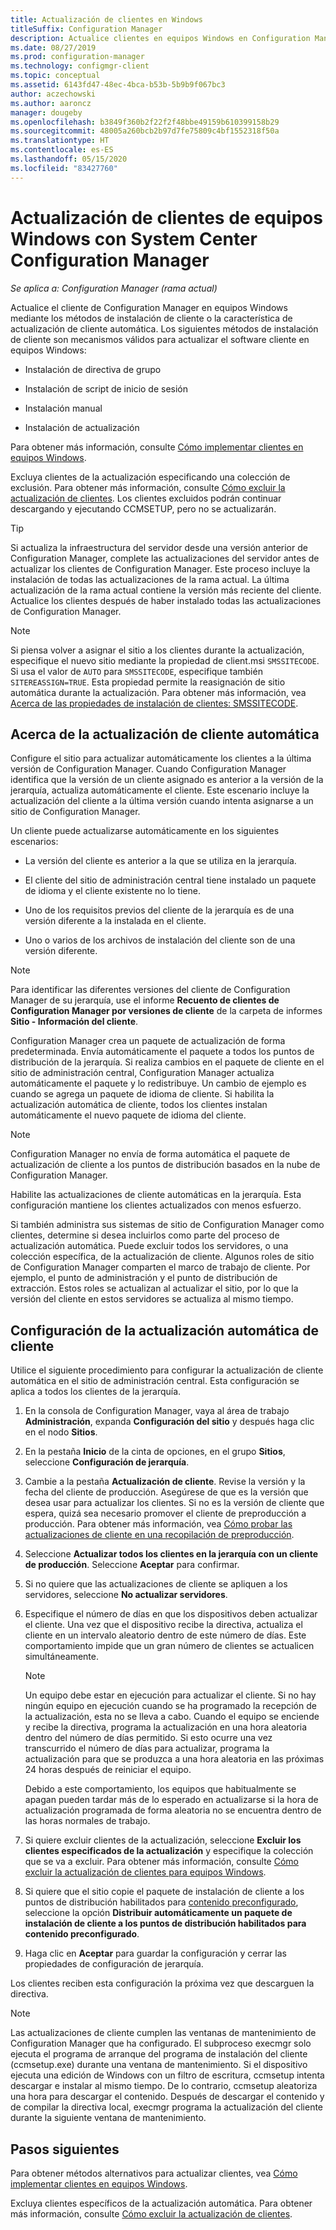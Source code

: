 ```yaml
---
title: Actualización de clientes en Windows
titleSuffix: Configuration Manager
description: Actualice clientes en equipos Windows en Configuration Manager.
ms.date: 08/27/2019
ms.prod: configuration-manager
ms.technology: configmgr-client
ms.topic: conceptual
ms.assetid: 6143fd47-48ec-4bca-b53b-5b9b9f067bc3
author: aczechowski
ms.author: aaroncz
manager: dougeby
ms.openlocfilehash: b3849f360b2f22f2f48bbe49159b610399158b29
ms.sourcegitcommit: 48005a260bcb2b97d7fe75809c4bf1552318f50a
ms.translationtype: HT
ms.contentlocale: es-ES
ms.lasthandoff: 05/15/2020
ms.locfileid: "83427760"
---
```

# <a name="how-to-upgrade-clients-for-windows-computers-in-configuration-manager"></a>Actualización de clientes de equipos Windows con System Center Configuration Manager

*Se aplica a: Configuration Manager (rama actual)*

Actualice el cliente de Configuration Manager en equipos Windows mediante los métodos de instalación de cliente o la característica de actualización de cliente automática. Los siguientes métodos de instalación de cliente son mecanismos válidos para actualizar el software cliente en equipos Windows:  

- Instalación de directiva de grupo  

- Instalación de script de inicio de sesión  

- Instalación manual  

- Instalación de actualización  

Para obtener más información, consulte [Cómo implementar clientes en equipos Windows](../../deploy/deploy-clients-to-windows-computers.md).

Excluya clientes de la actualización especificando una colección de exclusión. Para obtener más información, consulte [Cómo excluir la actualización de clientes](exclude-clients-windows.md). Los clientes excluidos podrán continuar descargando y ejecutando CCMSETUP, pero no se actualizarán.

> [!TIP]  
> Si actualiza la infraestructura del servidor desde una versión anterior de Configuration Manager, complete las actualizaciones del servidor antes de actualizar los clientes de Configuration Manager. Este proceso incluye la instalación de todas las actualizaciones de la rama actual. La última actualización de la rama actual contiene la versión más reciente del cliente. Actualice los clientes después de haber instalado todas las actualizaciones de Configuration Manager.

> [!NOTE]
> Si piensa volver a asignar el sitio a los clientes durante la actualización, especifique el nuevo sitio mediante la propiedad de client.msi `SMSSITECODE`. Si usa el valor de `AUTO` para `SMSSITECODE`, especifique también `SITEREASSIGN=TRUE`. Esta propiedad permite la reasignación de sitio automática durante la actualización. Para obtener más información, vea [Acerca de las propiedades de instalación de clientes: SMSSITECODE](../../deploy/about-client-installation-properties.md#smssitecode).

## <a name="about-automatic-client-upgrade"></a><a name="bkmk_autoupdate"></a> Acerca de la actualización de cliente automática

Configure el sitio para actualizar automáticamente los clientes a la última versión de Configuration Manager. Cuando Configuration Manager identifica que la versión de un cliente asignado es anterior a la versión de la jerarquía, actualiza automáticamente el cliente. Este escenario incluye la actualización del cliente a la última versión cuando intenta asignarse a un sitio de Configuration Manager.  

Un cliente puede actualizarse automáticamente en los siguientes escenarios:  

- La versión del cliente es anterior a la que se utiliza en la jerarquía.  

- El cliente del sitio de administración central tiene instalado un paquete de idioma y el cliente existente no lo tiene.  

- Uno de los requisitos previos del cliente de la jerarquía es de una versión diferente a la instalada en el cliente.  

- Uno o varios de los archivos de instalación del cliente son de una versión diferente.  

> [!NOTE]  
> Para identificar las diferentes versiones del cliente de Configuration Manager de su jerarquía, use el informe **Recuento de clientes de Configuration Manager por versiones de cliente** de la carpeta de informes **Sitio - Información del cliente**.  

Configuration Manager crea un paquete de actualización de forma predeterminada. Envía automáticamente el paquete a todos los puntos de distribución de la jerarquía. Si realiza cambios en el paquete de cliente en el sitio de administración central, Configuration Manager actualiza automáticamente el paquete y lo redistribuye. Un cambio de ejemplo es cuando se agrega un paquete de idioma de cliente. Si habilita la actualización automática de cliente, todos los clientes instalan automáticamente el nuevo paquete de idioma del cliente.

> [!NOTE]  
> Configuration Manager no envía de forma automática el paquete de actualización de cliente a los puntos de distribución basados en la nube de Configuration Manager.  

Habilite las actualizaciones de cliente automáticas en la jerarquía. Esta configuración mantiene los clientes actualizados con menos esfuerzo.  

Si también administra sus sistemas de sitio de Configuration Manager como clientes, determine si desea incluirlos como parte del proceso de actualización automática. Puede excluir todos los servidores, o una colección específica, de la actualización de cliente. Algunos roles de sitio de Configuration Manager comparten el marco de trabajo de cliente. Por ejemplo, el punto de administración y el punto de distribución de extracción. Estos roles se actualizan al actualizar el sitio, por lo que la versión del cliente en estos servidores se actualiza al mismo tiempo.

## <a name="configure-automatic-client-upgrade"></a><a name="bkmk_configure"></a> Configuración de la actualización automática de cliente

Utilice el siguiente procedimiento para configurar la actualización de cliente automática en el sitio de administración central. Esta configuración se aplica a todos los clientes de la jerarquía.  

1. En la consola de Configuration Manager, vaya al área de trabajo **Administración**, expanda **Configuración del sitio** y después haga clic en el nodo **Sitios**.  

1. En la pestaña **Inicio** de la cinta de opciones, en el grupo **Sitios**, seleccione **Configuración de jerarquía**.  

1. Cambie a la pestaña **Actualización de cliente**. Revise la versión y la fecha del cliente de producción. Asegúrese de que es la versión que desea usar para actualizar los clientes. Si no es la versión de cliente que espera, quizá sea necesario promover el cliente de preproducción a producción. Para obtener más información, vea [Cómo probar las actualizaciones de cliente en una recopilación de preproducción](test-client-upgrades.md).  

1. Seleccione **Actualizar todos los clientes en la jerarquía con un cliente de producción**. Seleccione **Aceptar** para confirmar.  

1. Si no quiere que las actualizaciones de cliente se apliquen a los servidores, seleccione **No actualizar servidores**.  

1. Especifique el número de días en que los dispositivos deben actualizar el cliente. Una vez que el dispositivo recibe la directiva, actualiza el cliente en un intervalo aleatorio dentro de este número de días. Este comportamiento impide que un gran número de clientes se actualicen simultáneamente.

    > [!NOTE]
    > Un equipo debe estar en ejecución para actualizar el cliente. Si no hay ningún equipo en ejecución cuando se ha programado la recepción de la actualización, esta no se lleva a cabo. Cuando el equipo se enciende y recibe la directiva, programa la actualización en una hora aleatoria dentro del número de días permitido. Si esto ocurre una vez transcurrido el número de días para actualizar, programa la actualización para que se produzca a una hora aleatoria en las próximas 24 horas después de reiniciar el equipo.
    >
    > Debido a este comportamiento, los equipos que habitualmente se apagan pueden tardar más de lo esperado en actualizarse si la hora de actualización programada de forma aleatoria no se encuentra dentro de las horas normales de trabajo.

1. Si quiere excluir clientes de la actualización, seleccione **Excluir los clientes especificados de la actualización** y especifique la colección que se va a excluir. Para obtener más información, consulte [Cómo excluir la actualización de clientes para equipos Windows](exclude-clients-windows.md).

1. Si quiere que el sitio copie el paquete de instalación de cliente a los puntos de distribución habilitados para [contenido preconfigurado](../../../plan-design/hierarchy/manage-network-bandwidth.md#BKMK_PrestagingContent), seleccione la opción **Distribuir automáticamente un paquete de instalación de cliente a los puntos de distribución habilitados para contenido preconfigurado**.  

1. Haga clic en **Aceptar** para guardar la configuración y cerrar las propiedades de configuración de jerarquía.

Los clientes reciben esta configuración la próxima vez que descarguen la directiva.

> [!NOTE]
> Las actualizaciones de cliente cumplen las ventanas de mantenimiento de Configuration Manager que ha configurado. El subproceso execmgr solo ejecuta el programa de arranque del programa de instalación del cliente (ccmsetup.exe) durante una ventana de mantenimiento. Si el dispositivo ejecuta una edición de Windows con un filtro de escritura, ccmsetup intenta descargar e instalar al mismo tiempo. De lo contrario, ccmsetup aleatoriza una hora para descargar el contenido. Después de descargar el contenido y de compilar la directiva local, execmgr programa la actualización del cliente durante la siguiente ventana de mantenimiento.<!-- SCCMDocs#896 -->

## <a name="next-steps"></a>Pasos siguientes

Para obtener métodos alternativos para actualizar clientes, vea [Cómo implementar clientes en equipos Windows](../../deploy/deploy-clients-to-windows-computers.md).

Excluya clientes específicos de la actualización automática. Para obtener más información, consulte [Cómo excluir la actualización de clientes](exclude-clients-windows.md).

